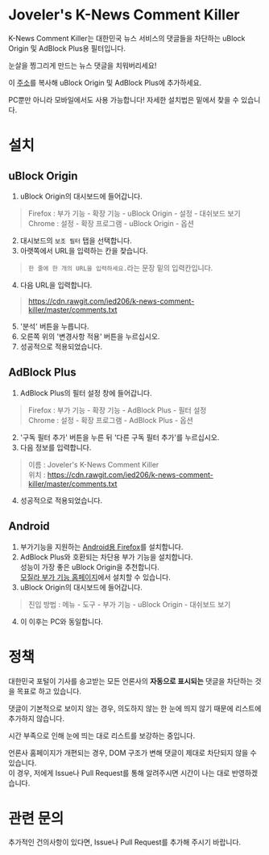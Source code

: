 # Joveler's K-News Comment Killer
K-News Comment Killer는 대한민국 뉴스 서비스의 댓글들을 차단하는 uBlock Origin 및 AdBlock Plus용 필터입니다.

눈살을 찡그리게 만드는 뉴스 댓글을 치워버리세요!

이 [주소](https://cdn.rawgit.com/ied206/k-news-comment-killer/master/comments.txt)를 복사해 uBlock Origin 및 AdBlock Plus에 추가하세요.

PC뿐만 아니라 모바일에서도 사용 가능합니다! 자세한 설치법은 밑에서 찾을 수 있습니다.

# 설치
## uBlock Origin
1. uBlock Origin의 대시보드에 들어갑니다.  
> Firefox : 부가 기능 - 확장 기능 - uBlock Origin - 설정 - 대쉬보드 보기  
> Chrome : 설정 - 확장 프로그램 - uBlock Origin - 옵션  
2. 대시보드의 `보조 필터` 탭을 선택합니다.
3. 아랫쪽에서 URL을 입력하는 칸을 찾습니다.  
> `한 줄에 한 개의 URL을 입력하세요.`라는 문장 밑의 입력칸입니다.
4. 다음 URL을 입력합니다.   
> https://cdn.rawgit.com/ied206/k-news-comment-killer/master/comments.txt
5. '분석' 버튼을 누릅니다.
6. 오른쪽 위의 '변경사항 적용' 버튼을 누르십시오.
7. 성공적으로 적용되었습니다.

## AdBlock Plus
1. AdBlock Plus의 필터 설정 창에 들어갑니다.  
> Firefox : 부가 기능 - 확장 기능 - AdBlock Plus - 필터 설정  
> Chrome : 설정 - 확장 프로그램 - AdBlock Plus - 옵션  
2. '구독 필터 추가' 버튼을 누른 뒤 '다른 구독 필터 추가'를 누르십시오.
3. 다음 정보를 입력합니다.  
> 이름 : Joveler's K-News Comment Killer  
> 위치 : https://cdn.rawgit.com/ied206/k-news-comment-killer/master/comments.txt
4. 성공적으로 적용되었습니다.

## Android
1. 부가기능을 지원하는 [Android용 Firefox](https://play.google.com/store/apps/details?id=org.mozilla.firefox)를 설치합니다.
2. AdBlock Plus와 호환되는 차단용 부가 기능을 설치합니다.  
   성능이 가장 좋은 uBlock Origin을 추천합니다.  
   [모질라 부가 기능 홈페이지](https://addons.mozilla.org/ko/android/addon/ublock-origin)에서 설치할 수 있습니다.
3. uBlock Origin의 대시보드에 들어갑니다.
> 진입 방법 : 메뉴 - 도구 - 부가 기능 - uBlock Origin - 대쉬보드 보기
4. 이 이후는 PC와 동일합니다.

# 정책
대한민국 포털이 기사를 송고받는 모든 언론사의 **자동으로 표시되는** 댓글을 차단하는 것을 목표로 하고 있습니다.  

댓글이 기본적으로 보이지 않는 경우, 의도하지 않는 한 눈에 띄지 않기 때문에 리스트에 추가하지 않습니다.  

시간 부족으로 인해 눈에 띄는 대로 리스트를 보강하는 중입니다.  

언론사 홈페이지가 개편되는 경우, DOM 구조가 변해 댓글이 제대로 차단되지 않을 수 있습니다.  
이 경우, 저에게 Issue나 Pull Request를 통해 알려주시면 시간이 나는 대로 반영하겠습니다.


# 관련 문의
추가적인 건의사항이 있다면, Issue나 Pull Request를 추가해 주시기 바랍니다.
